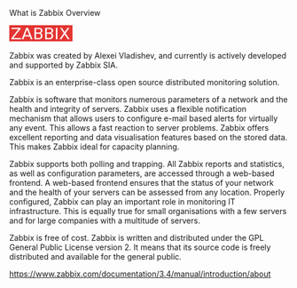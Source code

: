 What is Zabbix
Overview

<img src="\resources\jira-logo-scaled.png" alt="logo">

Zabbix was created by Alexei Vladishev, and currently is actively developed and supported by Zabbix SIA.

Zabbix is an enterprise-class open source distributed monitoring solution.

Zabbix is software that monitors numerous parameters of a network and the health and integrity of servers. Zabbix uses a flexible notification mechanism that allows users to configure e-mail based alerts for virtually any event. This allows a fast reaction to server problems. Zabbix offers excellent reporting and data visualisation features based on the stored data. This makes Zabbix ideal for capacity planning.

Zabbix supports both polling and trapping. All Zabbix reports and statistics, as well as configuration parameters, are accessed through a web-based frontend. A web-based frontend ensures that the status of your network and the health of your servers can be assessed from any location. Properly configured, Zabbix can play an important role in monitoring IT infrastructure. This is equally true for small organisations with a few servers and for large companies with a multitude of servers.

Zabbix is free of cost. Zabbix is written and distributed under the GPL General Public License version 2. It means that its source code is freely distributed and available for the general public.

https://www.zabbix.com/documentation/3.4/manual/introduction/about
